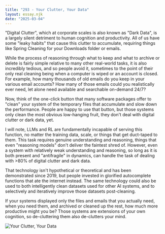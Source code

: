 ```yaml
---
title: "293 - Your Clutter, Your Data"
layout: essay.njk
date: "2025-03-04"
---
```


"Digital Clutter", which at corporate scales is also known as "Dark Data", is a largely silent detriment to human cognition and productivity. All of us have some "leaky habits" that cause this clutter to accumulate, requiring things like Spring Cleaning for your Downloads folder or emails.

While the process of reasoning through what to keep and what to archive or delete is fairly simple relative to many other real-world tasks, it is also incredibly tedious, and so people avoid it, sometimes to the point of their only real cleaning being when a computer is wiped or an account is closed. For example, how many thousands of old emails do you keep in your various email accounts? How many of those emails could you realistically ever need, let alone need available and searchable on-demand 24/7? 

Now, think of the one-click button that many software packages offer to "clean" your system of the temporary files that accumulate and slow down the performance. People are happy to use that button, but those systems only clean the most obvious low-hanging fruit, they don't deal with digital clutter or dark data, yet.

I will note, LLMs and RL are fundamentally incapable of serving this function, no matter the training data, scale, or things that get duct-taped to them. This task requires genuine understanding and reasoning, things that even "reasoning models" don't deliver the faintest shred of. However, even a system with relatively weak understanding and reasoning, so long as it is both present and "antifragile" in dynamics, can handle the task of dealing with >80% of digital clutter and dark data. 

That technology isn't hypothetical or theoretical and has been demonstrated since 2019, but people invested in glorified autocomplete functions that ate the internet instead. The same technology could also be used to both intelligently clean datasets used for other AI systems, and to selectively and iteratively improve those datasets post-cleaning.

If your systems displayed only the files and emails that you actually need, when you need them, and archived or cleaned up the rest, how much more productive might you be? Those systems are extensions of your own cognition, so de-cluttering them also de-clutters your mind.

![Your Clutter, Your Data](https://media.licdn.com/dms/image/v2/D5622AQFHp-I1ilDSZw/feedshare-shrink_800/B56ZVZwzd0GUAg-/0/1740967721456?e=1744243200&v=beta&t=5wMT2QRj4AZlX1AUEFtTCKztvi1Hq0iYJlLogomjnoc)